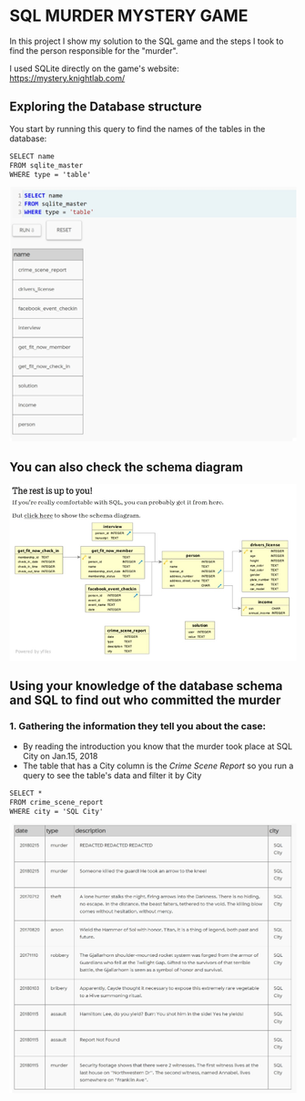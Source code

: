 # SQL MURDER MYSTERY GAME

In this project I show my solution to the SQL game and the steps I took to find the person responsible for the "murder".

I used SQLite directly on the game's website: https://mystery.knightlab.com/

## Exploring the Database structure

You start by running this query to find the names of the tables in the database:

```
SELECT name 
FROM sqlite_master
WHERE type = 'table'
```
![fork repository](https://github.com/msantillana21/sql-mysteries/blob/master/My%20Solution/Images/1B.jpg)

## You can also check the schema diagram



![fork repository](https://github.com/msantillana21/sql-mysteries/blob/master/My%20Solution/Images/2.jpg)



## Using your knowledge of the database schema and SQL to find out who committed the murder

### 1. Gathering the information they tell you about the case:
* By reading the introduction you know that the murder took place at SQL City on Jan.15, 2018 
* The table that has a City column is the *Crime Scene Report* so you run a query to see the table's data and filter it by City

```
SELECT * 
FROM crime_scene_report
WHERE city = 'SQL City'
```

![fork repository](https://github.com/msantillana21/sql-mysteries/blob/master/My%20Solution/Images/3.jpg)
